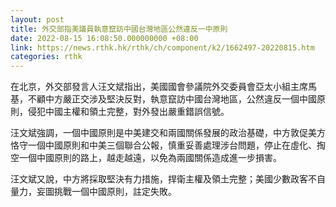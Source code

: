 ```yaml
---
layout: post
title: 外交部指美議員執意竄訪中國台灣地區公然違反一中原則
date: 2022-08-15 16:08:50.000000000 +08:00
link: https://news.rthk.hk/rthk/ch/component/k2/1662497-20220815.htm
categories: rthk
---
```


在北京，外交部發言人汪文斌指出，美國國會參議院外交委員會亞太小組主席馬基，不顧中方嚴正交涉及堅決反對，執意竄訪中國台灣地區，公然違反一個中國原則，侵犯中國主權和領土完整，對外發出嚴重錯誤信號。

汪文斌強調，一個中國原則是中美建交和兩國關係發展的政治基礎，中方敦促美方恪守一個中國原則和中美三個聯合公報，慎重妥善處理涉台問題，停止在虛化、掏空一個中國原則的路上，越走越遠，以免為兩國關係造成進一步損害。

汪文斌又說，中方將採取堅決有力措施，捍衛主權及領土完整；美國少數政客不自量力，妄圖挑戰一個中國原則，註定失敗。
